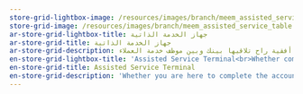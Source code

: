 ```yaml
---
store-grid-lightbox-image: /resources/images/branch/meem_assisted_service_table.jpg
store-grid-image: /resources/images/branch/meem_assisted_service_table.jpg
ar-store-grid-lightbox-title: جهاز الخدمة الذاتية
ar-store-grid-title: جهاز الخدمة الذاتية
ar-store-grid-description: سواءً كانت زيارتك لنا لأجل إكمال إجراءات فتح الحساب أو لأي خدمة ثانية، راح تتلقى خدمتك في غرفة تحمي خصوصيتك بشفافية تامة بإستخدام شاشة أفقية راح تلاقيها بينك وبين موظف خدمة العملاء.
en-store-grid-lightbox-title: 'Assisted Service Terminal<br>Whether completing the process of opening a new account or applying for new products, our store agents will assist customers in having their documents and ID verified then sign the terms and conditions prior to receiving their Debit Card or other products.'
en-store-grid-title: Assisted Service Terminal
en-store-grid-description: 'Whether you are here to complete the account opening procedure or applying for a product, you will be escorted by an agent into a private and transparent room to get the proper service you need.'
---
```


